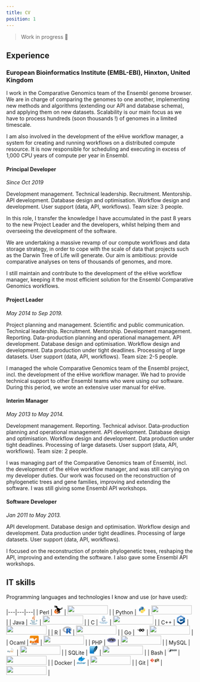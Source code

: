 ```yaml
---
title: CV
position: 1
---
```


> Work in progress :construction_worker:

## Experience

### European Bioinformatics Institute (EMBL-EBI), Hinxton, United Kingdom

I work in the Comparative Genomics team of the Ensembl genome browser. We are in charge of
comparing the genomes to one another, implementing new methods and algorithms
(extending our API and database schema), and applying them on new datasets. Scalability is
our main focus as we have to process hundreds (soon thousands !) of genomes in a limited timescale.

I am also involved in the development of the eHive workflow manager, a system for creating
and running workflows on a distributed compute resource. It is now responsible for
scheduling and executing in excess of 1,000 CPU years of compute per year in Ensembl.

#### Principal Developer

_Since Oct 2019_

Development management. Technical leadership. Recruitment. Mentorship.
API development. Database design and optimisation. Workflow design and development. 
User support (data, API, workflows). Team size: 3 people.

In this role, I transfer the knowledge I have accumulated in the past 8 years
to the new Project Leader and the developers, whilst helping them and
overseeing the development of the software.

We are undertaking a massive revamp of our compute workflows and data storage
strategy, in order to cope with the scale of data that projects such as the
Darwin Tree of Life will generate. Our aim is ambitious: provide comparative
analyses on tens of thousands of genomes, and more.

I still maintain and contribute to the development of the eHive workflow manager,
keeping it the most efficient solution for the Ensembl Comparative Genomics workflows.

#### Project Leader

_May 2014 to Sep 2019._

Project planning and management. Scientific and public communication. Technical leadership. Recruitment. Mentorship.
Development management. Reporting. Data-production planning and operational management.
API development. Database design and optimisation. Workflow design and development. Data
production under tight deadlines. Processing of large datasets. User support (data, API, workflows).
Team size: 2-5 people.

I managed the whole Comparative Genomics team of the Ensembl project,
incl. the development of the eHive workflow manager.
We had to provide technical support to other Ensembl teams
who were using our software. During this period, we wrote an extensive user manual
for eHive.

#### Interim Manager

_May 2013 to May 2014._

Development management. Reporting. Technical advisor. Data-production planning and operational management.
API development. Database design and optimisation. Workflow design and development. Data
production under tight deadlines. Processing of large datasets. User support (data, API, workflows).
Team size: 2 people.

I was managing part of the Comparative Genomics team of
Ensembl, incl. the development of the eHive workflow manager,
and was still carrying on my developer duties. Our work was focused on
the reconstruction of phylogenetic trees and gene families, improving and
extending the software. I was still giving some Ensembl API workshops.

#### Software Developer

_Jan 2011 to May 2013._

API development. Database design and optimisation. Workflow design and development. Data
production under tight deadlines. Processing of large datasets. User support (data, API, workflows).

I focused on the reconstruction of protein phylogenetic trees, reshaping the
API, improving and extending the software. I also gave some Ensembl API
workshops.

## IT skills

Programming languages and technologies I know and use (or have used):

|---|---|---|
| Perl | <img src="https://raw.githubusercontent.com/github/explore/master/topics/perl/perl.png" alt="Perl" height="24"> | <img src="https://progress-bar.dev/4/?suffix=+%E2%98%85&scale=5" height="24" width="108"> |
| Python | <img src="https://raw.githubusercontent.com/github/explore/master/topics/python/python.png" alt="Python" height="24"> | <img src="https://progress-bar.dev/4/?suffix=+%E2%98%85&scale=5" height="24" width="108"> |
| Java | <img src="https://raw.githubusercontent.com/github/explore/master/topics/java/java.png" alt="Java" height="24"> | <img src="https://progress-bar.dev/3/?suffix=+%E2%98%85&scale=5" height="24" width="108"> |
| C | <img src="https://raw.githubusercontent.com/github/explore/master/topics/c/c.png" alt="C" height="24"> | <img src="https://progress-bar.dev/3/?suffix=+%E2%98%85&scale=5" height="24" width="108"> |
| C++ | <img src="https://raw.githubusercontent.com/github/explore/master/topics/cpp/cpp.png" alt="C++" height="24"> | <img src="https://progress-bar.dev/3/?suffix=+%E2%98%85&scale=5" height="24" width="108"> |
| R | <img src="https://raw.githubusercontent.com/github/explore/master/topics/r/r.png" alt="R" height="24"> | <img src="https://progress-bar.dev/2/?suffix=+%E2%98%85&scale=5" height="24" width="108"> |
| Go | <img src="https://raw.githubusercontent.com/github/explore/master/topics/go/go.png" alt="Go" height="24"> | <img src="https://progress-bar.dev/1/?suffix=+%E2%98%85&scale=5" height="24" width="108"> |
| Ocaml | <img src="https://raw.githubusercontent.com/github/explore/master/topics/ocaml/ocaml.png" alt="Ocaml" height="24"> | <img src="https://progress-bar.dev/1/?suffix=+%E2%98%85&scale=5" height="24" width="108"> |
| PHP | <img src="https://raw.githubusercontent.com/github/explore/master/topics/php/php.png" alt="R" height="24"> | <img src="https://progress-bar.dev/1/?suffix=+%E2%98%85&scale=5" height="24" width="108"> |
| MySQL | <img src="https://raw.githubusercontent.com/github/explore/master/topics/mysql/mysql.png" alt="MySQL" height="24"> | <img src="https://progress-bar.dev/4/?suffix=+%E2%98%85&scale=5" height="24" width="108"> |
| SQLite | <img src="https://raw.githubusercontent.com/github/explore/master/topics/sqlite/sqlite.png" alt="SQLite" height="24"> | <img src="https://progress-bar.dev/3/?suffix=+%E2%98%85&scale=5" height="24" width="108"> |
| Bash | <img src="https://raw.githubusercontent.com/github/explore/master/topics/bash/bash.png" alt="Bash" height="24"> | <img src="https://progress-bar.dev/5/?suffix=+%E2%98%85&scale=5" height="24" width="108"> |
| Docker | <img src="https://raw.githubusercontent.com/github/explore/master/topics/docker/docker.png" alt="Docker" height="24"> | <img src="https://progress-bar.dev/4/?suffix=+%E2%98%85&scale=5" height="24" width="108"> |
| Git | <img src="https://raw.githubusercontent.com/github/explore/master/topics/git/git.png" alt="Git" height="24"> | <img src="https://progress-bar.dev/5/?suffix=+%E2%98%85&scale=5" height="24" width="108"> |
